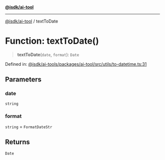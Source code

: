[**@isdk/ai-tool**](../README.md)

***

[@isdk/ai-tool](../globals.md) / textToDate

# Function: textToDate()

> **textToDate**(`date`, `format`): `Date`

Defined in: [@isdk/ai-tools/packages/ai-tool/src/utils/to-datetime.ts:31](https://github.com/isdk/ai-tool.js/blob/4ebf370aaec9c78535cb40ffc19656d7bddcb145/src/utils/to-datetime.ts#L31)

## Parameters

### date

`string`

### format

`string` = `FormatDateStr`

## Returns

`Date`
